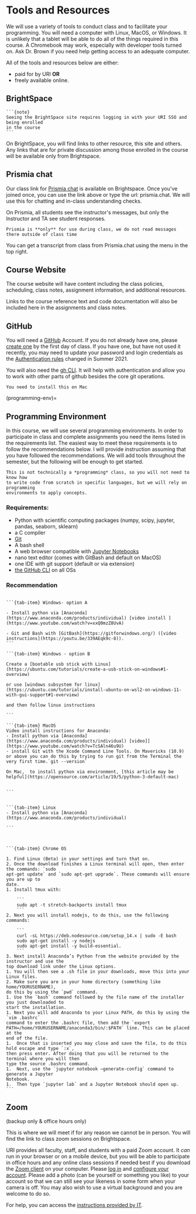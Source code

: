 # Tools and Resources

We will use a variety of tools to conduct class and to facilitate your programming.
You will need a computer with Linux, MacOS, or Windows. It is unlikely that a tablet 
will be able to do all of the things required in this course. A Chromebook may work, 
especially with developer tools turned on. Ask Dr. Brown if you need help getting access 
to an adequate computer.



All of the tools and resources below are either:

  - paid for by URI **OR**
  - freely available online.


## BrightSpace

````{margin}
```{note}
Seeing the BrightSpace site requires logging in with your URI SSO and being enrolled 
in the course
```
````

On BrightSpace, you will find links to other resource, this site and others. 
Any links that are for private discussion among those enrolled in the course 
will be available only from Brightspace.


## Prismia chat

Our class link for [Prismia chat](https://prismia.chat/) is available on Brightspace.
Once you've joined once, you can use the link above or type the url: prismia.chat.
We will use this for chatting and in-class understanding checks.

On Prismia, all students see the instructor's messages, but only the Instructor and 
TA see student responses. 

```{important}
Prismia is **only** for use during class, we do not read messages there outside of class time
```

You can get a transcript from class from Prismia.chat using the menu in the top right. 

## Course Website

The course website will have content including the class policies, scheduling, class notes,
 assignment information, and additional resources.
<!-- This will be linked from Brightspace and available publicly online at ). -->
Links to the course reference text and code documentation will also be included here in the assignments and class notes.

## GitHub

You will need a [GitHub](https://github.com/) Account. If you do not already have one, 
please [create one](https://github.com/signup) by the first day of class. If you have one, 
but have not used it recently, you may need to update your password and login credentials 
as the [Authentication rules](https://docs.github.com/en/github/authenticating-to-github/keeping-your-account-and-data-secure/about-authentication-to-github) changed in Summer 2021.  


You will also need the [gh CLI](https://cli.github.com/). It will help with authentication
and allow you to work with other parts of github besides the core git operations. 

```{important}
You need to install this on Mac
```

<!-- In order to use the command line 
with https, you will need to [create a Personal Access Token](https://docs.github.com/en/github/authenticating-to-github/creating-a-personal-access-token) for each device you use. In order to use the command line 
with SSH, set up your public key. -->



(programming-env)=
## Programming Environment

In this course, we will use several programming environments. In order to participate in class and complete assignments you need the items listed in the requirements list. The easiest way to meet these requirements is to follow the recommendations below. I will provide instruction assuming that you have followed the recommendations.
We will add tools throughout the semester, but the following will be enough
to get started.

```{warning}
This is not technically a *programming* class, so you will not need to know how
to write code from scratch in specific languages, but we will rely on programming
environments to apply concepts.
```

### Requirements:
- Python with scientific computing packages (numpy, scipy, jupyter, pandas, seaborn, sklearn)
- a C compiler
- [Git](https://git-scm.com/book/en/v2/Getting-Started-Installing-Git)
- A bash shell
- A web browser compatible with [Jupyter Notebooks](https://jupyter-notebook-beginner-guide.readthedocs.io/en/latest/install.html#step-0-the-browser)
- nano text editor (comes with GitBash and default on MacOS)
- one IDE with git support (default or via extension)
- [the GitHub CLI](https://github.com/cli/cli#installation) on all OSs


### Recommendation

````{tab-set}

```{tab-item} Windows- option A

- Install python via [Anaconda](https://www.anaconda.com/products/individual) [video install ](https://www.youtube.com/watch?v=xxQ0mzZ8UvA)

- Git and Bash with [GitBash](https://gitforwindows.org/) ([video instructions](https://youtu.be/339AEqk9c-8)). 
```

```{tab-item} Windows - option B

Create a [bootable usb stick with Linux](https://ubuntu.com/tutorials/create-a-usb-stick-on-windows#1-overview)

or use [windows subsystem for linux](https://ubuntu.com/tutorials/install-ubuntu-on-wsl2-on-windows-11-with-gui-support#1-overview)

and then follow linux instructions

```

```{tab-item} MacOS
Video install instructions for Anaconda:
- Install python via [Anaconda](https://www.anaconda.com/products/individual) [video]](https://www.youtube.com/watch?v=TcSAln46u9U)
- install Git with the Xcode Command Line Tools. On Mavericks (10.9) or above you can do this by trying to run git from the Terminal the very first time.`git --version`

On Mac,  to install python via environment, [this article may be helpful](https://opensource.com/article/19/5/python-3-default-mac)


```


```{tab-item} Linux
- Install python via [Anaconda](https://www.anaconda.com/products/individual)

```



```{tab-item} Chrome OS

1. Find Linux (Beta) in your settings and turn that on.
2. Once the download finishes a Linux terminal will open, then enter the commands: `sudo
apt-get update` and `sudo apt-get upgrade`. These commands will ensure you are up to
date.
1. Install tmux with:

    ```
    sudo apt -t stretch-backports install tmux
    ```
2. Next you will install nodejs, to do this, use the following commands:

    ```
    curl -sL https://deb.nodesource.com/setup_14.x | sudo -E bash
    sudo apt-get install -y nodejs
    sudo apt-get install -y build-essential.
    ```
3. Next install Anaconda’s Python from the website provided by the instructor and use the
top download link under the Linux options.
1. You will then see a .sh file in your downloads, move this into your Linux files.
2. Make sure you are in your home directory (something like home/YOURUSERNAME),
do this by using the `pwd` command.
1. Use the `bash` command followed by the file name of the installer you just downloaded to
start the installation.
1. Next you will add Anaconda to your Linux PATH, do this by using the `vim .bashrc`
command to enter the .bashrc file, then add the `export
PATH=/home/YOURUSERNAME/anaconda3/bin/:$PATH` line. This can be placed at the
end of the file.
1.  Once that is inserted you may close and save the file, to do this hold escape and type `:x`,
then press enter. After doing that you will be returned to the terminal where you will then
type the source .bashrc command.
1.  Next, use the `jupyter notebook –generate-config` command to generate a Jupyter
Notebook.
1.  Then type `jupyter lab` and a Jupyter Notebook should open up.
```
````
<!-- (texteditor)=

````
- Text Editor: you may want a text editor outside of the Jupyter environment. Jupyter can edit markdown files (that you'll need for your portfolio), in browser, but it is more common to use a text editor like Atom or Sublime for this purpose. -->




## Zoom 

(backup only & office hours only)

[^tldr]: Too long; didn't read.

This is where we will meet if for any reason we cannot be in person. You will find the link to class zoom sessions on Brightspace.

URI provides all faculty, staff, and students with a paid Zoom account. It *can* run in your browser or on a mobile device, but you will be able to participate in office hours and any online class sessions if needed best if you download the [Zoom client](https://zoom.us/download) on your computer. Please [log in](https://uri-edu.zoom.us/) and [configure your account](https://uri-edu.zoom.us/profile).  Please add a photo (can be yourself or something you like) to your account so that we can still see your likeness in some form when your camera is off. You may also wish to use a virtual background and you are welcome to do so.  


For help, you can access the [instructions provided by IT](https://web.uri.edu/itservicedesk/zoom-at-uri/).
